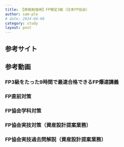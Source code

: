 ```yaml
---
title: 【資格勉強用】FP検定3級（日本FP協会）
author: sam-ple
# date: 2024-04-08
category: study
layout: post
---
```


<!--
## 参考書籍
## 参考サイト
## 参考アプリ
## 参考動画
-->

## 参考サイト

## 参考動画

### FP3級をたった9時間で最速合格できるFP爆速講義

<div class="youtube"><lite-youtube videoid="e6_R3q-MsI4" playlabel="Play"></lite-youtube></div>
<div class="youtube"><lite-youtube videoid="2AxTAoh6Juc" playlabel="Play"></lite-youtube></div>
<div class="youtube"><lite-youtube videoid="Vw0SPGJjJBI" playlabel="Play"></lite-youtube></div>
<div class="youtube"><lite-youtube videoid="8otbc9w9vGU" playlabel="Play"></lite-youtube></div>
<div class="youtube"><lite-youtube videoid="7F4T9Eob-ss" playlabel="Play"></lite-youtube></div>
<div class="youtube"><lite-youtube videoid="HlAIihsWn2w" playlabel="Play"></lite-youtube></div>

### FP直前対策

<div class="youtube"><lite-youtube videoid="tLg9yfQuER0" playlabel="Play"></lite-youtube></div>
<div class="youtube"><lite-youtube videoid="NLvhWY8YBH4" playlabel="Play"></lite-youtube></div>
<div class="youtube"><lite-youtube videoid="GX1CM8aKLLg" playlabel="Play"></lite-youtube></div>
<div class="youtube"><lite-youtube videoid="x7DiZzDqx8Q" playlabel="Play"></lite-youtube></div>
<div class="youtube"><lite-youtube videoid="LlthpSXjxic" playlabel="Play"></lite-youtube></div>
<div class="youtube"><lite-youtube videoid="m9LAuvVB80o" playlabel="Play"></lite-youtube></div>

### FP協会学科対策

<div class="youtube"><lite-youtube videoid="ABL778MuxUA" playlabel="Play"></lite-youtube></div>
<div class="youtube"><lite-youtube videoid="ZpWZA3ERNT0" playlabel="Play"></lite-youtube></div>
<div class="youtube"><lite-youtube videoid="yT99EIQmBJI" playlabel="Play"></lite-youtube></div>
<div class="youtube"><lite-youtube videoid="eCfj-HiEAw8" playlabel="Play"></lite-youtube></div>

### FP協会実技対策（資産設計提案業務）

<div class="youtube"><lite-youtube videoid="kEsJz81mbss" playlabel="Play"></lite-youtube></div>
<div class="youtube"><lite-youtube videoid="UL5TfcCzhdI" playlabel="Play"></lite-youtube></div>
<div class="youtube"><lite-youtube videoid="mYTP14Ec7dE" playlabel="Play"></lite-youtube></div>
<div class="youtube"><lite-youtube videoid="MdBBHsSitSg" playlabel="Play"></lite-youtube></div>
<div class="youtube"><lite-youtube videoid="wK8FR69b2LI" playlabel="Play"></lite-youtube></div>
<div class="youtube"><lite-youtube videoid="CY-e8r66Wcg" playlabel="Play"></lite-youtube></div>
<div class="youtube"><lite-youtube videoid="cwl-7m4d8EU" playlabel="Play"></lite-youtube></div>

### FP協会実技過去問解説（資産設計提案業務）

<div class="youtube"><lite-youtube videoid="Aa_KMf6ZZsE" playlabel="Play"></lite-youtube></div>
<div class="youtube"><lite-youtube videoid="9IelddmRk3I" playlabel="Play"></lite-youtube></div>
<div class="youtube"><lite-youtube videoid="WSvny6hfFj8" playlabel="Play"></lite-youtube></div>
<div class="youtube"><lite-youtube videoid="5O0Nt1Im18g" playlabel="Play"></lite-youtube></div>
<div class="youtube"><lite-youtube videoid="b6kTdxWubuA" playlabel="Play"></lite-youtube></div>
<div class="youtube"><lite-youtube videoid="yAXojUjPieM" playlabel="Play"></lite-youtube></div>
<div class="youtube"><lite-youtube videoid="gmHwlJtU4_w" playlabel="Play"></lite-youtube></div>
<div class="youtube"><lite-youtube videoid="aDK-jDzdzbE" playlabel="Play"></lite-youtube></div>